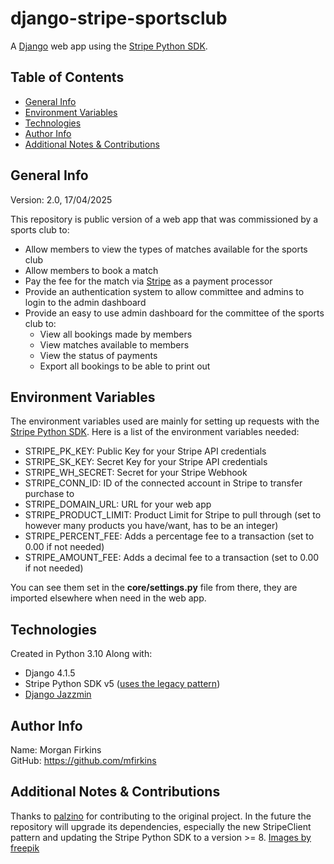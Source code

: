 # django-stripe-sportsclub
A [Django](https://www.djangoproject.com) web app using the [Stripe Python SDK](https://github.com/stripe/stripe-python).

## Table of Contents
* [General Info](#General-Info)
* [Environment Variables](#Environment-Variables)
* [Technologies](#Technologies)
* [Author Info](#Author-Info)
* [Additional Notes & Contributions](#Additional-Notes-&-Contributions)

## General Info
Version: 2.0, 17/04/2025<br>

This repository is public version of a web app that was commissioned by a sports club to:
* Allow members to view the types of matches available for the sports club
* Allow members to book a match
* Pay the fee for the match via [Stripe](https://stripe.com) as a payment processor
* Provide an authentication system to allow committee and admins to login to the admin dashboard
* Provide an easy to use admin dashboard for the committee of the sports club to:
    * View all bookings made by members
    * View matches available to members
    * View the status of payments
    * Export all bookings to be able to print out

## Environment Variables
The environment variables used are mainly for setting up requests with the [Stripe Python SDK](https://github.com/stripe/stripe-python). Here is a list of the environment variables needed:
* STRIPE_PK_KEY: Public Key for your Stripe API credentials
* STRIPE_SK_KEY: Secret Key for your Stripe API credentials
* STRIPE_WH_SECRET: Secret for your Stripe Webhook
* STRIPE_CONN_ID: ID of the connected account in Stripe to transfer purchase to
* STRIPE_DOMAIN_URL: URL for your web app
* STRIPE_PRODUCT_LIMIT: Product Limit for Stripe to pull through (set to however many products you have/want, has to be an integer)
* STRIPE_PERCENT_FEE: Adds a percentage fee to a transaction (set to 0.00 if not needed)
* STRIPE_AMOUNT_FEE: Adds a decimal fee to a transaction (set to 0.00 if not needed)

You can see them set in the <b>core/settings.py</b> file from there, they are imported elsewhere when need in the web app.

## Technologies
Created in Python 3.10
Along with:
* Django 4.1.5
* Stripe Python SDK v5 ([uses the legacy pattern](https://github.com/stripe/stripe-python/wiki/Migration-guide-for-v8-(StripeClient)))
* [Django Jazzmin](https://github.com/farridav/django-jazzmin)
## Author Info
Name: Morgan Firkins<br>
GitHub: https://github.com/mfirkins<br>
## Additional Notes & Contributions
Thanks to [palzino](https://github.com/palzino) for contributing to the original project.
In the future the repository will upgrade its dependencies, especially the new StripeClient pattern and updating the Stripe Python SDK to a version >= 8.
<a href="https://www.freepik.com/free-photo/tennis-racket-minimal-still-life_12351967.htm">Images by freepik</a>
